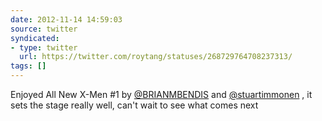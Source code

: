 ```yaml
---
date: 2012-11-14 14:59:03
source: twitter
syndicated:
- type: twitter
  url: https://twitter.com/roytang/statuses/268729764708237313/
tags: []
---
```


Enjoyed All New X-Men #1 by [@BRIANMBENDIS](https://twitter.com/BRIANMBENDIS/) and [@stuartimmonen](https://twitter.com/stuartimmonen/) , it sets the stage really well, can't wait to see what comes next